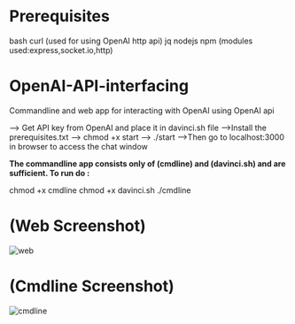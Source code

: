 # Prerequisites
bash
curl (used for using OpenAI http api)
jq
nodejs
npm (modules used:express,socket.io,http)

# OpenAI-API-interfacing
Commandline and web app for interacting with OpenAI using OpenAI api


--> Get API key from OpenAI and place it in davinci.sh file
-->Install the prerequisites.txt
--> chmod +x start
--> ./start
-->Then go to localhost:3000 in browser to access the chat window


**The commandline app consists only of (cmdline) and (davinci.sh) and are sufficient. To run do :**

chmod +x cmdline
chmod +x davinci.sh
./cmdline


# (Web Screenshot) #
![web](https://user-images.githubusercontent.com/70572289/214385323-c917aad6-ccce-499f-9092-c696f186bb26.png)




# (Cmdline Screenshot) #
![cmdline](https://user-images.githubusercontent.com/70572289/214372020-77e3966b-f25d-411d-beb0-2da46614cfcf.png)
